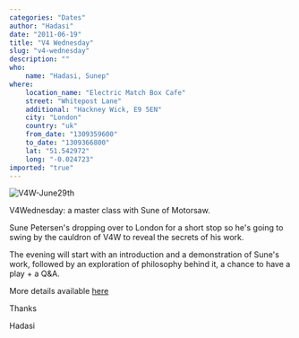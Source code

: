 ```yaml
---
categories: "Dates"
author: "Hadasi"
date: "2011-06-19"
title: "V4 Wednesday"
slug: "v4-wednesday"
description: ""
who: 
    name: "Hadasi, Sunep"
where: 
    location_name: "Electric Match Box Cafe"
    street: "Whitepost Lane"
    additional: "Hackney Wick, E9 5EN"
    city: "London"
    country: "uk"
    from_date: "1309359600"
    to_date: "1309366800"
    lat: "51.542972"
    long: "-0.024723"
imported: "true"
---
```



![V4W-June29th](June-29th---Sune.jpg) 

V4Wednesday: a master class with Sune of Motorsaw.

Sune Petersen's dropping over to London for a short stop so he's going to swing by the cauldron of V4W to reveal the secrets of his work.

The evening will start with an introduction and a demonstration of Sune's work, followed by an exploration of philosophy behind it, a chance to have a play + a Q&A.

More details available <a href="http://www.v4wednesday.com/2011/06/event-29th-june.html" >here</a>

Thanks

Hadasi